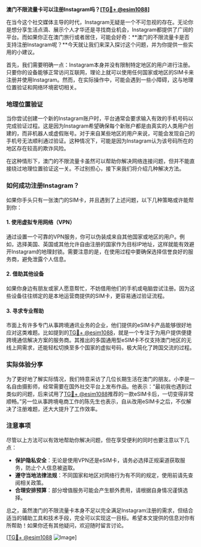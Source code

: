 **澳门不限流量卡可以注册Instagram吗？[[TG💪+ @esim1088](https://t.me/s/esim1088)]**

在当今这个社交媒体主导的时代，Instagram无疑是一个不可忽视的存在。无论你是想分享生活点滴、展示个人才华还是寻找商业机会，Instagram都提供了广阔的平台。而如果你正在澳门旅行或者居住，可能会好奇：**澳门的不限流量卡是否支持注册Instagram呢？**今天就让我们来深入探讨这个问题，并为你提供一些实用的小建议。

首先，我们需要明确一点：Instagram本身并没有限制特定地区的用户进行注册。只要你的设备能够正常访问互联网，理论上就可以使用任何国家或地区的SIM卡来注册并使用Instagram。然而，在实际操作中，可能会遇到一些小障碍，这与地理位置验证和网络环境密切相关。

### 地理位置验证

当你尝试创建一个新的Instagram账户时，平台通常会要求输入有效的手机号码以完成验证过程。这是因为Instagram希望确保每个新账户都是由真实的人类用户创建的，而非机器人或虚假账号。对于来自某些地区的用户来说，可能会发现自己的手机号无法顺利通过验证。这种情况下，可能是因为Instagram认为该号码所在的地区存在较高的欺诈风险。

在这种情形下，澳门的不限流量卡虽然可以帮助你解决网络连接问题，但并不能直接绕过地理位置验证这一关。不过别担心，接下来我们将介绍几种解决方法。

### 如何成功注册Instagram？

如果你手头只有一张澳门的SIM卡，并且遇到了上述问题，以下几种策略或许能帮到你：

#### 1. 使用虚拟专用网络（VPN）

通过设置一个可靠的VPN服务，你可以伪装成来自其他国家或地区的用户。例如，选择美国、英国或其他允许自由注册的国家作为目标IP地址，这样就能有效避开Instagram的地理封锁。需要注意的是，在使用过程中要确保选择信誉良好的服务商，避免泄露个人信息。

#### 2. 借助其他设备

如果你身边有朋友或家人愿意帮忙，不妨借用他们的手机或电脑尝试注册。因为这些设备往往绑定的是本地运营商提供的SIM卡，更容易通过验证流程。

#### 3. 寻求专业帮助

市面上有许多专门从事跨境通讯业务的企业，他们提供的eSIM卡产品能够很好地应对这类难题。比如提到的[TG💪+ @esim1088](https://t.me/s/esim1088)，就是一个专注于为用户提供便捷跨境通信解决方案的服务商。其推出的多国通用型eSIM卡不仅支持澳门地区的无线上网需求，还能轻松切换至多个国家的虚拟号码，极大简化了跨国交流的过程。

### 实际体验分享

为了更好地了解实际情况，我们特意采访了几位长期生活在澳门的朋友。小李是一名自由摄影师，经常需要在国外社交平台上发布作品。他表示：“最初我也遇到过类似的问题，后来试用了[TG💪+ @esim1088](https://t.me/s/esim1088)推荐的一款eSIM卡后，一切变得非常顺畅。”另一位从事跨境电商工作的陈先生也表示，自从改用eSIM卡之后，不仅解决了注册难题，还大大提升了工作效率。

### 注意事项

尽管以上方法可以有效地帮助你解决问题，但在享受便利的同时也要注意以下几点：

- **保护隐私安全**：无论是使用VPN还是eSIM卡，请务必选择正规渠道获取服务，防止个人信息被盗取。
- **遵守当地法律法规**：不同国家和地区对网络行为有不同的规定，使用前请先查阅相关政策。
- **合理安排预算**：部分增值服务可能会产生额外费用，请根据自身情况谨慎选择。

总之，虽然澳门的不限流量卡本身不足以完全满足Instagram注册的需求，但结合适当的辅助工具和技术手段，完全可以实现这一目标。希望本文提供的信息对你有所帮助！如果你还有其他疑问，欢迎随时留言讨论。

[[TG💪+ @esim1088](https://t.me/s/esim1088) ![Image](https://i.postimg.cc/4NQfJmqS/Snipaste-2025-05-13-00-14-12.png)]